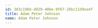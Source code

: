 ```yaml
---
id: 383c19bb-d829-40be-9f67-2bbc11d9ea4f
title: Adam Peter Johnson
name: Adam Peter Johnson
---
```

